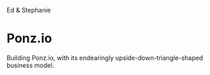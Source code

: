 Ed & Stephanie

# Ponz.io
Building Ponz.io, with its endearingly upside-down-triangle-shaped business model.
